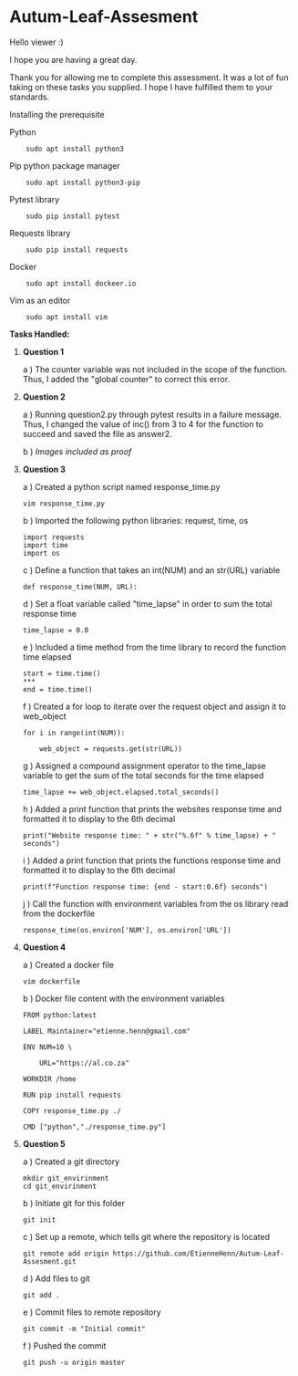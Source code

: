 # Autum-Leaf-Assesment

Hello viewer :)

I hope you are having a great day.

Thank you for allowing me to complete this assessment.
It was a lot of fun taking on these tasks you supplied.
I hope I have fulfilled them to your standards. 

Installing the prerequisite

Python

        sudo apt install python3
        
Pip python package manager

        sudo apt install python3-pip

Pytest library

        sudo pip install pytest

Requests library

        sudo pip install requests

Docker

        sudo apt install dockeer.io

Vim as an editor

        sudo apt install vim

**Tasks Handled:**
1)  **Question 1**

    a )  The counter variable was not included in the scope of the function.
      Thus, I added the "global counter" to correct this error.

2)  **Question 2**

    a )  Running question2.py through pytest results in a failure message.
        Thus, I changed the value of inc() from 3 to 4 for the function to succeed and saved the file as answer2.
        
    b )  *Images included as proof*
    
        

3)  **Question 3**

    a )  Created a python script named response_time.py
    
        vim response_time.py
    
    b )  Imported the following python libraries: request, time, os
        
        import requests
        import time
        import os
        
    c )  Define a function that takes an int(NUM) and an str(URL) variable
    
        def response_time(NUM, URL):
    
    d )  Set a float variable called "time_lapse" in order to sum the total response time
    
        time_lapse = 0.0
    
    e )  Included a time method from the time library to record the function time elapsed
        
        start = time.time()
        ***
        end = time.time()
    
    f )  Created a for loop to iterate over the request object and assign it to web_object
        
        for i in range(int(NUM)):

            web_object = requests.get(str(URL))
    
    g )  Assigned a compound assignment operator to the time_lapse variable to get the sum of the total seconds for the time elapsed
    
        time_lapse += web_object.elapsed.total_seconds()
        
     h ) Added a print function that prints the websites response time and formatted it to display to the 6th decimal
        
        print("Website response time: " + str("%.6f" % time_lapse) + " seconds")
        
     i ) Added a print function that prints the functions response time and formatted it to display to the 6th decimal
        
        print(f"Function response time: {end - start:0.6f} seconds")
        
     j ) Call the function with environment variables from the os library read from the dockerfile
        
        response_time(os.environ['NUM'], os.environ['URL'])
        

4)  **Question 4**

    a ) Created a docker file
        
        vim dockerfile
    
    b ) Docker file content with the environment variables
        
        FROM python:latest

        LABEL Maintainer="etienne.henn@gmail.com"

        ENV NUM=10 \

            URL="https://al.co.za"

        WORKDIR /home

        RUN pip install requests

        COPY response_time.py ./

        CMD ["python","./response_time.py"]

5)  **Question 5**
    
    a ) Created a git directory
    
        mkdir git_envirinment
        cd git_envirinment
    
    b ) Initiate git for this folder
    
        git init
        
    c ) Set up a remote, which tells git where the repository is located
    
        git remote add origin https://github.com/EtienneHenn/Autum-Leaf-Assesment.git
    
    d ) Add files to git 
    
        git add .
        
    e ) Commit files to remote repository
    
        git commit -m "Initial commit"
    
    f ) Pushed the commit
    
        git push -u origin master
